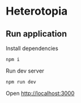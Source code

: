 # Heterotopia

## Run application

Install dependencies

```
npm i
```

Run dev server

```
npm run dev
```

Open [http://localhost:3000](http://localhost:3000)
